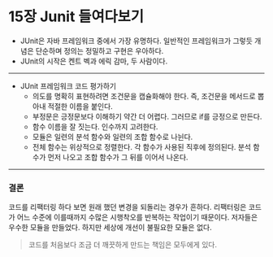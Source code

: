 # 15장 Junit 들여다보기

* JUnit은 자바 프레임워크 중에서 가장 유명하다. 일반적인 프레임워크가 그렇듯 개념은 단순하며 정의는 정밀하고 구현은 우아하다.
* JUnit의 시작은 켄트 벡과 에릭 감마, 두 사람이다.
<hr/>

* JUnit 프레임워크 코드 평가하기
  * 의도를 명확히 표현하려면 조건문을 캡슐화해야 한다. 즉, 조건문을 메서드로 뽑아내 적절한 이름을 붙인다.
  * 부정문은 긍정문보다 이해하기 약간 더 어렵다. 그러므로 if를 긍정으로 만든다.
  * 함수 이름을 잘 짓는다. 인수까지 고려한다.
  * 모듈은 일련의 분석 함수와 일련의 조합 함수로 나뉜다.
  * 전체 함수는 위상적으로 정렬한다. 각 함수가 사용된 직후에 정의된다. 분석 함수가 먼저 나오고 조합 함수가 그 뒤를 이어서 나온다.
<hr/>

### 결론
코드를 리팩터링 하다 보면 원래 했던 변경을 되돌리는 경우가 흔하다. 리팩터링은 코드가 어느 수준에 이를때까지 수많은 시행착오를 반복하는 작업이기 때문이다. 저자들은 우수한 모듈을 만들었다. 하지만 세상에 개선이 불필요한 모듈은 없다.
> 코드를 처음보다 조금 더 깨끗하게 만드는 책임은 모두에게 있다.
